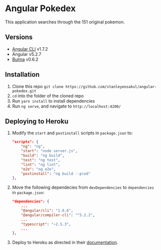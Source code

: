 # Angular Pokedex
This application searches through the 151 original pokemon.

## Versions
* [Angular CLI](https://github.com/angular/angular-cli) v1.7.2
* Angular v5.2.7
* [Bulma](https://bulma.io) v0.6.2

## Installation
1. Clone this repo `git clone https://github.com/stanleyeosakul/angular-pokedex.git`
1. `cd` into the folder of the cloned repo
1. Run `yarn install` to install dependencies
1. Run `ng serve`, and navigate to `http://localhost:4200/`

## Deploying to Heroku
1. Modify the `start` and `postinstall` scripts in `package.json` to:

    ```json
    "scripts": {
        "ng": "ng",
        "start": "node server.js",
        "build": "ng build",
        "test": "ng test",
        "lint": "ng lint",
        "e2e": "ng e2e",
        "postinstall": "ng build --prod"
    },
    ```
2. Move the following dependecies from `devDependencies` to `dependencies` in `package.json`:

    ```json
    "dependencies": {
        ...
        "@angular/cli": "1.6.6",
        "@angular/compiler-cli": "^5.2.2",
        ...
        "typescript": "~2.5.3",
        ...
    },
    ```
5. Deploy to Heroku as directed in their [documentation](https://devcenter.heroku.com/articles/git).